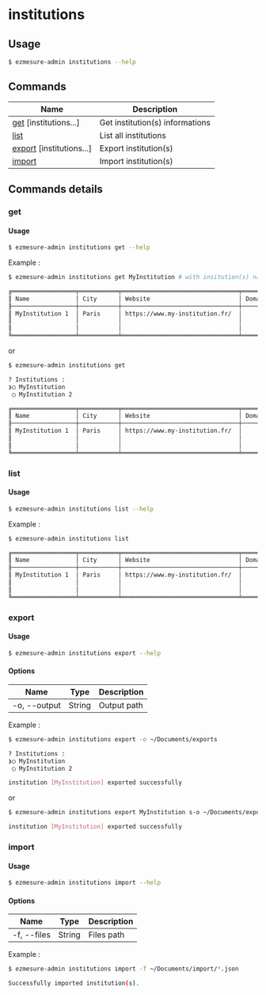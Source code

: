 # institutions

## Usage

```bash
$ ezmesure-admin institutions --help
```

## Commands

| Name | Description |
| --- | --- |
| [get](#get) [institutions...] | Get institution(s) informations |
| [list](#list) | List all institutions |
| [export](#export) [institutions...] |Export institution(s) |
| [import](#import) | Import institution(s) |

## Commands details

### get

#### Usage

```bash
$ ezmesure-admin institutions get --help
```

Example :

```bash
$ ezmesure-admin institutions get MyInstitution # with insitution(s) name

╔══════════════════╤═══════════╤═════════════════════════════════╤═════════╤═══════════╤═══════════╤════════════════╤════════════════╤═════════════════════╗
║ Name             │ City      │ Website                         │ Domains │ Auto      │ Validate  │ Index prefix   │ Role           │ Contact             ║
╟──────────────────┼───────────┼─────────────────────────────────┼─────────┼───────────┼───────────┼────────────────┼────────────────┼─────────────────────╢
║ MyInstitution 1  │ Paris     │ https://www.my-institution.fr/  │         │ ezPAARSE  │ Validated │ my_institution │ my_institution │ Doc : DOC Contact   ║
║                  │           │                                 │         │ ezMESURE  │           │                │                │ Tech : TECH Contact ║
║                  │           │                                 │         │ Reporting │           │                │                │                     ║
╚══════════════════╧═══════════╧═════════════════════════════════╧═════════╧═══════════╧═══════════╧════════════════╧════════════════╧═════════════════════╝
```

or 

```bash
$ ezmesure-admin institutions get

? Institutions : 
❯◯ MyInstitution
 ◯ MyInstitution 2

╔══════════════════╤═══════════╤═════════════════════════════════╤═════════╤═══════════╤═══════════╤════════════════╤════════════════╤═════════════════════╗
║ Name             │ City      │ Website                         │ Domains │ Auto      │ Validate  │ Index prefix   │ Role           │ Contact             ║
╟──────────────────┼───────────┼─────────────────────────────────┼─────────┼───────────┼───────────┼────────────────┼────────────────┼─────────────────────╢
║ MyInstitution 1  │ Paris     │ https://www.my-institution.fr/  │         │ ezPAARSE  │ Validated │ my_institution │ my_institution │ Doc : DOC Contact   ║
║                  │           │                                 │         │ ezMESURE  │           │                │                │ Tech : TECH Contact ║
║                  │           │                                 │         │ Reporting │           │                │                │                     ║
╚══════════════════╧═══════════╧═════════════════════════════════╧═════════╧═══════════╧═══════════╧════════════════╧════════════════╧═════════════════════╝
```

### list

#### Usage

```bash
$ ezmesure-admin institutions list --help
```

Example :

```bash
$ ezmesure-admin institutions list

╔══════════════════╤═══════════╤═════════════════════════════════╤═════════╤═══════════╤═══════════╤════════════════╤════════════════╤═════════════════════╗
║ Name             │ City      │ Website                         │ Domains │ Auto      │ Validate  │ Index prefix   │ Role           │ Contact             ║
╟──────────────────┼───────────┼─────────────────────────────────┼─────────┼───────────┼───────────┼────────────────┼────────────────┼─────────────────────╢
║ MyInstitution 1  │ Paris     │ https://www.my-institution.fr/  │         │ ezPAARSE  │ Validated │ my_institution │ my_institution │ Doc : DOC Contact   ║
║                  │           │                                 │         │ ezMESURE  │           │                │                │ Tech : TECH Contact ║
║                  │           │                                 │         │ Reporting │           │                │                │                     ║
╚══════════════════╧═══════════╧═════════════════════════════════╧═════════╧═══════════╧═══════════╧════════════════╧════════════════╧═════════════════════╝
```

### export

#### Usage

```bash
$ ezmesure-admin institutions export --help
```

#### Options
| Name | Type | Description |
| --- | --- | --- |
| -o, --output | String | Output path |

Example :

```bash
$ ezmesure-admin institutions export -o ~/Documents/exports

? Institutions : 
❯◯ MyInstitution
 ◯ MyInstitution 2

institution [MyInstitution] exported successfully
```

or

```bash
$ ezmesure-admin institutions export MyInstitution s-o ~/Documents/exports

institution [MyInstitution] exported successfully
```

### import

#### Usage

```bash
$ ezmesure-admin institutions import --help
```

#### Options
| Name | Type | Description |
| --- | --- | --- |
| -f, --files | String | Files path |

Example :

```bash
$ ezmesure-admin institutions import -f ~/Documents/import/*.json

Successfully imported institution(s).
